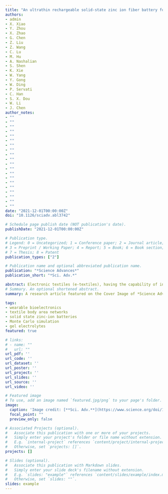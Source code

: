 ```yaml
---
title: "An ultrathin rechargeable solid-state zinc ion fiber battery for electronic textiles"
authors:
- admin
- X. Xiao
- Y. Zhou
- X. Zhao
- G. Chen
- Z. Liu
- Z. Wang 
- C. Lu
- M. Hu
- A. Nashalian 
- S. Shen
- K. Xie
- W. Yang
- Y. Gong
- W. Ding
- P. Servati
- C. Han
- S. X. Dou
- W. Li
- J. Chen
author_notes:
- ""
- ""
- ""
- ""
- ""
- ""
- ""
- ""
- ""
- ""
- ""
- ""
- ""
- ""
- ""
- ""
- ""
- ""
- ""
- ""
date: "2021-12-01T00:00:00Z"
doi: "10.1126/sciadv.abl3742"

# Schedule page publish date (NOT publication's date).
publishDate: "2021-12-01T00:00:00Z"

# Publication type.
# Legend: 0 = Uncategorized; 1 = Conference paper; 2 = Journal article;
# 3 = Preprint / Working Paper; 4 = Report; 5 = Book; 6 = Book section;
# 7 = Thesis; 8 = Patent
publication_types: ["2"]

# Publication name and optional abbreviated publication name.
publication: "*Science Advances*"
publication_short: "*Sci. Adv.*"

abstract: Electronic textiles (e-textiles), having the capability of interacting with the human body and surroundings, are changing our everyday life in fundamental and meaningful ways. Yet, the expansion of the field of e-textiles is still limited by the lack of stable and biocompatible power sources with aesthetic designs. Here, we report a rechargeable solid-state Zn/MnO2 fiber battery with stable cyclic performance exceeding 500 hours while maintaining 98.0% capacity after more than 1000 charging/recharging cycles. The mechanism of the high electrical and mechanical performance due to the graphene oxide–embedded polyvinyl alcohol hydrogel electrolytes was rationalized by Monte Carlo simulation and finite element analysis. With a collection of key features including thin, light weight, economic, and biocompatible as well as high energy density, the Zn/MnO2 fiber battery could seamlessly be integrated into a multifunctional on-body e-textile, which provides a stable power unit for continuous and simultaneous heart rate, temperature, humidity, and altitude monitoring.
# Summary. An optional shortened abstract.
summary: A research article featured on the Cover Image of *Science Advances*. ![Citations](https://citations.njzjz.win/10.1126/sciadv.abl3742) 

tags:
- wearable bioelectronics
- textile body area networks
- solid state zinc-ion batteries 
- Monte Carlo simulation 
- gel electrolytes
featured: true

# links:
# - name: ""
#   url: ""
url_pdf: ''
url_code: ''
url_dataset: ''
url_poster: ''
url_project: ''
url_slides: ''
url_source: ''
url_video: ''

# Featured image
# To use, add an image named `featured.jpg/png` to your page's folder. 
image:
  caption: 'Image credit: [**Sci. Adv.**](https://www.science.org/doi/10.1126/sciadv.abl3742)'
  focal_point: ""
  preview_only: false

# Associated Projects (optional).
#   Associate this publication with one or more of your projects.
#   Simply enter your project's folder or file name without extension.
#   E.g. `internal-project` references `content/project/internal-project/index.md`.
#   Otherwise, set `projects: []`.
projects: []

# Slides (optional).
#   Associate this publication with Markdown slides.
#   Simply enter your slide deck's filename without extension.
#   E.g. `slides: "example"` references `content/slides/example/index.md`.
#   Otherwise, set `slides: ""`.
slides: example
---
```

